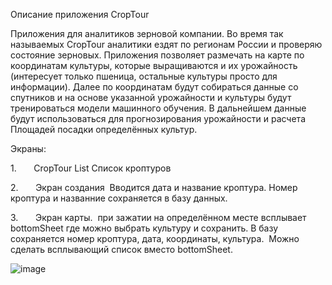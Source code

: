 Описание приложения CropTour

Приложения для аналитиков зерновой компании.
Во время так называемых CropTour аналитики ездят по регионам России и проверяю состояние зерновых.
 Приложения позволяет размечать на карте по координатам культуры, которые выращиваются и их урожайность 
(интересует только пшеница, остальные культуры просто для информации). 
Далее по координатам будут собираться данные со спутников и на основе указанной урожайности и культуры будут тренироваться модели машинного обучения.
 В дальнейшем данные будут использоваться для прогнозирования урожайности и расчета Площадей посадки определённых культур. 

	
 Экраны:
	
1.       CropTour List Список кроптуров

2.       Экран создания  Вводится дата и название кроптура. Номер кроптура и названние сохраняется в базу данных.  

3.       Экран карты.  при зажатии на определённом месте всплывает bottomSheet где можно выбрать культуру и сохранить. В базу сохраняется номер кроптура, дата, координаты, культура.  Можно сделать всплывающий список вместо bottomSheet.

![image](https://github.com/user-attachments/assets/ed5b2ee0-3afd-49f4-87f1-25a2ddc15de2)
